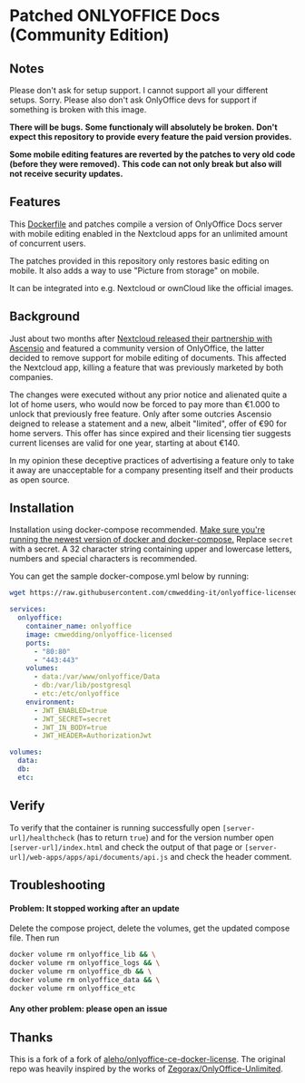 # Patched ONLYOFFICE Docs (Community Edition)

## Notes

Please don't ask for setup support. I cannot support all your different setups. Sorry.
Please also don't ask OnlyOffice devs for support if something is broken with this image.

**There will be bugs.**
**Some functionaly will absolutely be broken.**
**Don't expect this repository to provide every feature the paid version provides.**

**Some mobile editing features are reverted by the patches to very old code (before they were removed).**
**This code can not only break but also will not receive security updates.**

## Features

This [Dockerfile](./Dockerfile) and patches compile a version of
OnlyOffice Docs server with mobile editing enabled in the Nextcloud apps for an
unlimited amount of concurrent users.

The patches provided in this repository only restores basic editing on mobile. It also adds a way to use "Picture from storage" on mobile.

It can be integrated into e.g. Nextcloud or ownCloud like the official images.

## Background

Just about two months after [Nextcloud released their partnership with Ascensio](https://nextcloud.com/blog/onlyoffice-and-nextcloud-partnering-up/)
and featured a community version of OnlyOffice, the latter decided to remove
support for mobile editing of documents. This affected the Nextcloud app,
killing a feature that was previously marketed by both companies.

The changes were executed without any prior notice and alienated quite a lot of
home users, who would now be forced to pay more than €1.000 to unlock that
previously free feature. Only after some outcries Ascensio deigned to release a
statement and a new, albeit "limited", offer of €90 for home servers. This
offer has since expired and their licensing tier suggests current licenses are
valid for one year, starting at about €140.

In my opinion these deceptive practices of advertising a feature only to take
it away are unacceptable for a company presenting itself and their products as
open source.


## Installation
Installation using docker-compose recommended. 
[Make sure you're running the newest version of docker and docker-compose.](https://docs.docker.com/engine/install/)
Replace `secret` with a secret. A 32 character string containing upper and lowercase letters, numbers and special characters is recommended.

You can get the sample docker-compose.yml below by running:
```bash
wget https://raw.githubusercontent.com/cmwedding-it/onlyoffice-licensed/main/docker-compose.yml
```

```yml
services:
  onlyoffice:
    container_name: onlyoffice
    image: cmwedding/onlyoffice-licensed
    ports:
      - "80:80"
      - "443:443"
    volumes:
      - data:/var/www/onlyoffice/Data
      - db:/var/lib/postgresql
      - etc:/etc/onlyoffice
    environment:
      - JWT_ENABLED=true
      - JWT_SECRET=secret
      - JWT_IN_BODY=true
      - JWT_HEADER=AuthorizationJwt

volumes:
  data:
  db:
  etc:
```

## Verify

To verify that the container is running successfully open
`[server-url]/healthcheck` (has to return `true`) and for the version number open
`[server-url]/index.html` and check the output of that page or
`[server-url]/web-apps/apps/api/documents/api.js` and check the header comment.

## Troubleshooting

#### Problem: It stopped working after an update <br>
Delete the compose project, delete the volumes, get the updated compose file.
Then run
```bash
docker volume rm onlyoffice_lib && \
docker volume rm onlyoffice_logs && \
docker volume rm onlyoffice_db && \
docker volume rm onlyoffice_data && \
docker volume rm onlyoffice_etc
```

#### Any other problem: please open an issue

## Thanks

This is a fork of a fork of [aleho/onlyoffice-ce-docker-license](https://github.com/aleho/onlyoffice-ce-docker-license). The original repo was heavily inspired by the works of
[Zegorax/OnlyOffice-Unlimited](https://github.com/Zegorax/OnlyOffice-Unlimited).
